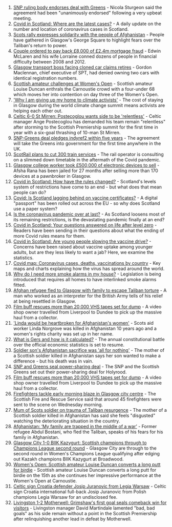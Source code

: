 1. [SNP ruling body endorses deal with Greens](https://www.bbc.co.uk/news/uk-scotland-58293047) - Nicola Sturgeon said the agreement had been "unanimously endorsed" following a very upbeat meeting.
2. [Covid in Scotland: Where are the latest cases?](https://www.bbc.co.uk/news/uk-scotland-53511877) - A daily update on the number and location of coronavirus cases in Scotland.
3. [Scots rally expresses solidarity with the people of Afghanistan](https://www.bbc.co.uk/news/uk-scotland-glasgow-west-58291723) - People have gathered in Glasgow's George Square to highlight fears over the Taliban's return to power.
4. [Couple ordered to pay back £8,000 of £2.4m mortgage fraud](https://www.bbc.co.uk/news/uk-scotland-glasgow-west-58287331) - Edwin McLaren and his wife Lorraine conned dozens of people in financial difficulty between 2008 and 2012.
5. [Glasgow transport boss facing cloned car claims retires](https://www.bbc.co.uk/news/uk-scotland-glasgow-west-58288290) - Gordon Maclennan, chief executive of SPT, had denied owning two cars with identical registration numbers.
6. [Scottish amateur challenges at Women's Open](https://www.bbc.co.uk/sport/golf/58294168) - Scottish amateur Louise Duncan enthrals the Carnoustie crowd with a four-under 68 which moves her into contention on day three of the Women's Open.
7. ['Why I am giving up my home to climate activists'](https://www.bbc.co.uk/news/uk-scotland-58279470) - The cost of staying in Glasgow during the world climate change summit means activists are helping each other out.
8. [Celtic 6-0 St Mirren: Postecoglou wants side to be 'relentless'](https://www.bbc.co.uk/sport/football/58209980) - Celtic manager Ange Postecoglou has demanded his team remain "relentless" after storming to the Scottish Premiership summit for the first time in year with a six-goal thrashing of 10-man St Mirren.
9. [SNP-Greens deal pledges indyref2 within five years](https://www.bbc.co.uk/news/uk-scotland-scotland-politics-58272209) - The agreement will take the Greens into government for the first time anywhere in the UK.
10. [ScotRail plans to cut 300 train services](https://www.bbc.co.uk/news/uk-scotland-scotland-business-58279271) - The rail operator is consulting on a slimmed down timetable in the aftermath of the Covid pandemic.
11. [Glasgow college worker took £500,000 of electronic devices to sell](https://www.bbc.co.uk/news/uk-scotland-glasgow-west-58282328) - Afsha Rana has been jailed for 27 months after selling more than 170 devices at a pawnbroker in Glasgow.
12. [Covid in Scotland: How have the rules changed?](https://www.bbc.co.uk/news/uk-scotland-53166816) - Scotland's levels system of restrictions have come to an end - but what does that mean people can do?
13. [Covid: Is Scotland lagging behind on vaccine certificates?](https://www.bbc.co.uk/news/uk-scotland-57519070) - A digital "passport" has been rolled out across the EU - so why does Scotland use a paper system?
14. [Is the coronavirus pandemic over at last?](https://www.bbc.co.uk/news/uk-scotland-58112939) - As Scotland loosens most of its remaining restrictions, is the devastating pandemic finally at an end?
15. [Covid in Scotland: Your questions answered on life after level zero](https://www.bbc.co.uk/news/uk-scotland-58071989) - Readers have been sending in their questions about what the ending of more Covid rules means for them.
16. [Covid in Scotland: Are young people slowing the vaccine drive?](https://www.bbc.co.uk/news/uk-scotland-57915106) - Concerns have been raised about vaccine uptake among younger adults, but are they less likely to want a jab? Here, we examine the statistics.
17. [Covid map: Coronavirus cases, deaths, vaccinations by country](https://www.bbc.co.uk/news/world-51235105) - Key maps and charts explaining how the virus has spread around the world.
18. [Why do I need more smoke alarms in my house?](https://www.bbc.co.uk/news/uk-scotland-58268855) - Legislation is being introduced that requires all homes to have interlinked smoke alarms fitted.
19. [Afghan refugee fled to Glasgow with family to escape Taliban torture](https://www.bbc.co.uk/news/uk-scotland-58256884) - A man who worked as an interpreter for the British Army tells of his relief at being resettled in Glasgow.
20. [Film buff rescues more than 20,000 VHS tapes set for dump](https://www.bbc.co.uk/news/uk-scotland-tayside-central-58261702) - A video shop owner travelled from Liverpool to Dundee to pick up the massive haul from a collector.
21. ['Linda would be heartbroken for Afghanistan's women'](https://www.bbc.co.uk/news/uk-scotland-highlands-islands-58256706) - Scots aid worker Linda Norgrove was killed in Afghanistan 10 years ago and a women's rights charity was set up in her name.
22. [What is Gers and how is it calculated?](https://www.bbc.co.uk/news/uk-scotland-45271076) - The annual constitutional battle over the official economic statistics is set to resume.
23. [Soldier son's Afghanistan sacrifice was 'all for nothing'](https://www.bbc.co.uk/news/uk-scotland-north-east-orkney-shetland-58241459) - The mother of a Scottish soldier killed in Afghanistan says her son wanted to make a difference - but his death was in vain.
24. [SNP and Greens seal power-sharing deal](https://www.bbc.co.uk/news/uk-scotland-58281867) - The SNP and the Scottish Greens set out their power-sharing deal for Holyrood.
25. [Film buff rescues more than 20,000 VHS tapes set for dump](https://www.bbc.co.uk/news/uk-scotland-tayside-central-58273051) - A video shop owner travelled from Liverpool to Dundee to pick up the massive haul from a collector.
26. [Firefighters tackle early morning blaze in Glasgow city centre](https://www.bbc.co.uk/news/uk-scotland-58255126) - The Scottish Fire and Rescue Service said that around 45 firefighters were sent to the scene on Wednesday morning.
27. [Mum of Scots soldier on trauma of Taliban resurgence](https://www.bbc.co.uk/news/uk-scotland-58247951) - The mother of a Scottish soldier killed in Afghanistan has said she feels "disgusted" watching the deteriorating situation in the country.
28. [Afghanistan: ‘My family are trapped in the middle of a war’](https://www.bbc.co.uk/news/uk-scotland-58224887) - Former refugee Abdul Bostani, who fled the Taliban, speaks of his fears for his family in Afghanistan.
29. [Glasgow City 1-0 BIIK Kazygurt: Scottish champions through to Champions League second round](https://www.bbc.co.uk/sport/football/58295223) - Glasgow City are through to the second round in Women's Champions League qualifying after edging out Kazakh champions BIIK Kazygurt at Broadwood.
30. [Women's Open: Scottish amateur Louise Duncan converts a long putt for birdie](https://www.bbc.co.uk/sport/av/golf/58293983) - Scottish amateur Louise Duncan converts a long putt for birdie on the 15th as she continues her impressive performance at the Women's Open at Carnoustie.
31. [Celtic sign Croatia defender Josip Juranovic from Legia Warsaw](https://www.bbc.co.uk/sport/football/58292526) - Celtic sign Croatia international full-back Josip Juranovic from Polish champions Legia Warsaw for an undisclosed fee.
32. [Livingston 1-2 Motherwell: Grimshaw's first goal seals comeback win for visitors](https://www.bbc.co.uk/sport/football/58209981) - Livingston manager David Martindale lamented "bad, bad goals" as his side remain without a point in the Scottish Premiership after relinquishing another lead in defeat by Motherwell.
